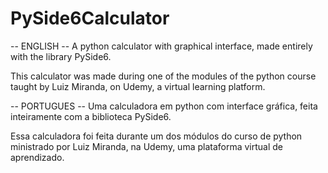# PySide6Calculator

-- ENGLISH --
A python calculator with graphical interface, made entirely with the library PySide6.

This calculator was made during one of the modules of the python course taught by Luiz Miranda, on Udemy, a virtual learning platform.

-- PORTUGUES --
Uma calculadora em python com interface gráfica, feita inteiramente com a biblioteca PySide6.

Essa calculadora foi feita durante um dos módulos do curso de python ministrado por Luiz Miranda, na Udemy, uma plataforma virtual de aprendizado.
